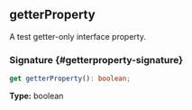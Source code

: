 ## getterProperty

A test getter-only interface property.

### Signature {#getterproperty-signature}

```typescript
get getterProperty(): boolean;
```

**Type:** boolean
